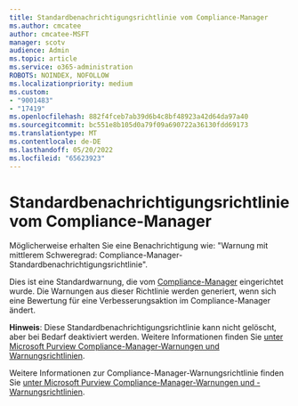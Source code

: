 ```yaml
---
title: Standardbenachrichtigungsrichtlinie vom Compliance-Manager
ms.author: cmcatee
author: cmcatee-MSFT
manager: scotv
audience: Admin
ms.topic: article
ms.service: o365-administration
ROBOTS: NOINDEX, NOFOLLOW
ms.localizationpriority: medium
ms.custom:
- "9001483"
- "17419"
ms.openlocfilehash: 882f4fceb7ab39d6b4c8bf48923a42d64da97a40
ms.sourcegitcommit: bc551e8b105d0a79f09a690722a36130fdd69173
ms.translationtype: MT
ms.contentlocale: de-DE
ms.lasthandoff: 05/20/2022
ms.locfileid: "65623923"
---
```

# <a name="default-alert-policy-from-compliance-manager"></a>Standardbenachrichtigungsrichtlinie vom Compliance-Manager

Möglicherweise erhalten Sie eine Benachrichtigung wie: "Warnung mit mittlerem Schweregrad: Compliance-Manager-Standardbenachrichtigungsrichtlinie".

Dies ist eine Standardwarnung, die vom [Compliance-Manager](https://docs.microsoft.com/microsoft-365/compliance/compliance-manager) eingerichtet wurde. Die Warnungen aus dieser Richtlinie werden generiert, wenn sich eine Bewertung für eine Verbesserungsaktion im Compliance-Manager ändert.

**Hinweis**: Diese Standardbenachrichtigungsrichtlinie kann nicht gelöscht, aber bei Bedarf deaktiviert werden. Weitere Informationen finden Sie [unter Microsoft Purview Compliance-Manager-Warnungen und Warnungsrichtlinien](https://docs.microsoft.com/microsoft-365/compliance/compliance-manager-alert-policies#activate-or-inactivate-a-policy).

Weitere Informationen zur Compliance-Manager-Warnungsrichtlinie finden Sie [unter Microsoft Purview Compliance-Manager-Warnungen und -Warnungsrichtlinien](https://docs.microsoft.com/microsoft-365/compliance/compliance-manager-alert-policies).